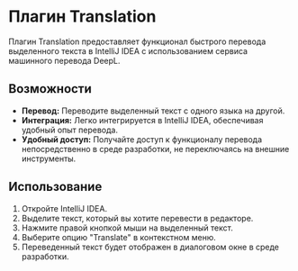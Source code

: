 # Плагин Translation

Плагин Translation предоставляет функционал быстрого перевода выделенного текста в IntelliJ IDEA с использованием сервиса машинного перевода DeepL.

## Возможности

- **Перевод:** Переводите выделенный текст с одного языка на другой.
- **Интеграция:** Легко интегрируется в IntelliJ IDEA, обеспечивая удобный опыт перевода.
- **Удобный доступ:** Получайте доступ к функционалу перевода непосредственно в среде разработки, не переключаясь на внешние инструменты.

## Использование

1. Откройте IntelliJ IDEA.
2. Выделите текст, который вы хотите перевести в редакторе.
3. Нажмите правой кнопкой мыши на выделенный текст.
4. Выберите опцию "Translate" в контекстном меню.
5. Переведенный текст будет отображен в диалоговом окне в среде разработки.
